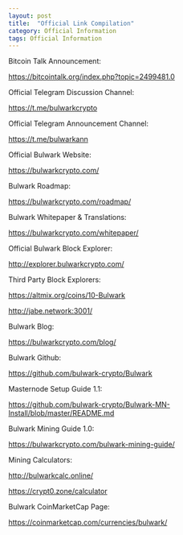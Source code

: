 ```yaml
---
layout: post
title:  "Official Link Compilation"
category: Official Information
tags: Official Information
---
```




Bitcoin Talk Announcement:

https://bitcointalk.org/index.php?topic=2499481.0

Official Telegram Discussion Channel:

https://t.me/bulwarkcrypto

Official Telegram Announcement Channel:

https://t.me/bulwarkann

Official Bulwark Website:

https://bulwarkcrypto.com/

Bulwark Roadmap:

https://bulwarkcrypto.com/roadmap/

Bulwark Whitepaper & Translations:

https://bulwarkcrypto.com/whitepaper/

Official Bulwark Block Explorer:

http://explorer.bulwarkcrypto.com/

Third Party Block Explorers:

https://altmix.org/coins/10-Bulwark

http://jabe.network:3001/

Bulwark Blog:

https://bulwarkcrypto.com/blog/

Bulwark Github:

https://github.com/bulwark-crypto/Bulwark

Masternode Setup Guide 1.1:

https://github.com/bulwark-crypto/Bulwark-MN-Install/blob/master/README.md

Bulwark Mining Guide 1.0:

https://bulwarkcrypto.com/bulwark-mining-guide/

Mining Calculators:

http://bulwarkcalc.online/

https://crypt0.zone/calculator

Bulwark CoinMarketCap Page:

https://coinmarketcap.com/currencies/bulwark/
